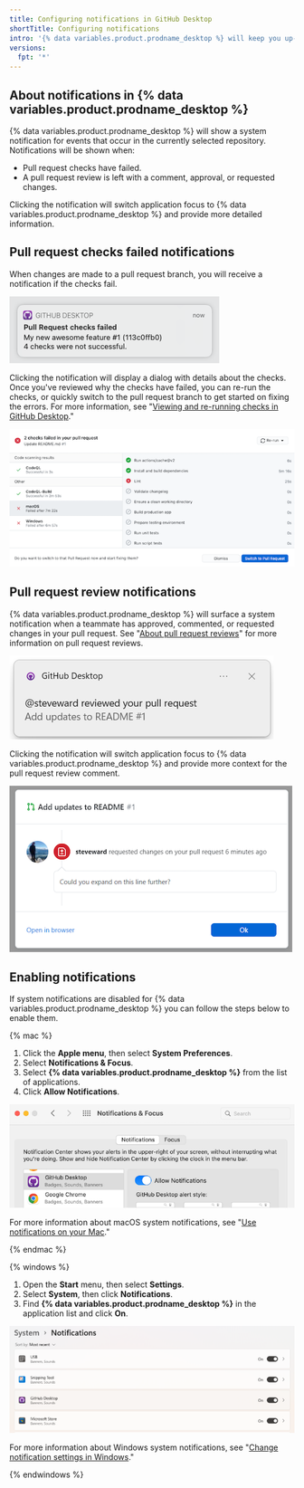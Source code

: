 ```yaml
---
title: Configuring notifications in GitHub Desktop
shortTitle: Configuring notifications
intro: '{% data variables.product.prodname_desktop %} will keep you up-to-date with notifications about events that occur in your pull request branch.'
versions:
  fpt: '*'
---
```

## About notifications in {% data variables.product.prodname_desktop %}

{% data variables.product.prodname_desktop %} will show a system notification for events that occur in the currently selected repository. Notifications will be shown when:

- Pull request checks have failed.
- A pull request review is left with a comment, approval, or requested changes.

Clicking the notification will switch application focus to {% data variables.product.prodname_desktop %} and provide more detailed information.

## Pull request checks failed notifications

When changes are made to a pull request branch, you will receive a notification if the checks fail.

![pull request checks failed notification](/assets/images/help/desktop/pull-request-checks-failed-notification.png)

Clicking the notification will display a dialog with details about the checks. Once you've reviewed why the checks have failed, you can re-run the checks, or quickly switch to the pull request branch to get started on fixing the errors. For more information, see "[Viewing and re-running checks in GitHub Desktop](/desktop/contributing-and-collaborating-using-github-desktop/working-with-your-remote-repository-on-github-or-github-enterprise/viewing-and-re-running-checks-in-github-desktop)."

![checks failed dialog](/assets/images/help/desktop/checks-failed-dialog.png)
## Pull request review notifications

{% data variables.product.prodname_desktop %} will surface a system notification when a teammate has approved, commented, or requested changes in your pull request. See "[About pull request reviews](/github/collaborating-with-issues-and-pull-requests/about-pull-request-reviews)" for more information on pull request reviews.

![Pull request review notification](/assets/images/help/desktop/pull-request-review-notification.png)

Clicking the notification will switch application focus to {% data variables.product.prodname_desktop %} and provide more context for the pull request review comment.

![pull request review dialog](/assets/images/help/desktop/pull-request-review-dialog.png)
## Enabling notifications

If system notifications are disabled for {% data variables.product.prodname_desktop %} you can follow the steps below to enable them.

{% mac %}

1. Click the **Apple menu**, then select **System Preferences**.
2. Select **Notifications & Focus**.
3. Select **{% data variables.product.prodname_desktop %}** from the list of applications.
4. Click **Allow Notifications**.

![macOS Notifications & Focus](/assets/images/help/desktop/mac-enable-notifications.png)

For more information about macOS system notifications, see "[Use notifications on your Mac](https://support.apple.com/en-us/HT204079)."

{% endmac %}

{% windows %}

1. Open the **Start** menu, then select **Settings**.
2. Select **System**, then click **Notifications**.
3. Find **{% data variables.product.prodname_desktop %}** in the application list and click **On**.

![Enable Windows Notifications](/assets/images/help/desktop/windows-enable-notifications.png)

For more information about Windows system notifications, see "[Change notification settings in Windows](https://support.microsoft.com/en-us/windows/change-notification-settings-in-windows-8942c744-6198-fe56-4639-34320cf9444e)."

{% endwindows %}